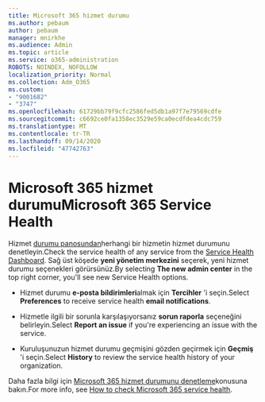 ```yaml
---
title: Microsoft 365 hizmet durumu
ms.author: pebaum
author: pebaum
manager: mnirkhe
ms.audience: Admin
ms.topic: article
ms.service: o365-administration
ROBOTS: NOINDEX, NOFOLLOW
localization_priority: Normal
ms.collection: Adm_O365
ms.custom:
- "9001682"
- "3747"
ms.openlocfilehash: 61729bb79f9cfc2586fed5db1a97f7e79569cdfe
ms.sourcegitcommit: c6692ce0fa1358ec3529e59ca0ecdfdea4cdc759
ms.translationtype: MT
ms.contentlocale: tr-TR
ms.lasthandoff: 09/14/2020
ms.locfileid: "47742763"
---
```

# <a name="microsoft-365-service-health"></a><span data-ttu-id="2aacc-102">Microsoft 365 hizmet durumu</span><span class="sxs-lookup"><span data-stu-id="2aacc-102">Microsoft 365 Service Health</span></span>


<span data-ttu-id="2aacc-103">Hizmet [durumu panosundan](https://admin.microsoft.com/Adminportal/Home?source=applauncher#/servicehealth)herhangi bir hizmetin hizmet durumunu denetleyin.</span><span class="sxs-lookup"><span data-stu-id="2aacc-103">Check the service health of any service from the [Service Health Dashboard](https://admin.microsoft.com/Adminportal/Home?source=applauncher#/servicehealth).</span></span> <span data-ttu-id="2aacc-104">Sağ üst köşede **yeni yönetim merkezini** seçerek, yeni hizmet durumu seçenekleri görürsünüz.</span><span class="sxs-lookup"><span data-stu-id="2aacc-104">By selecting **The new admin center** in the top right corner, you'll see new Service Health options.</span></span>

- <span data-ttu-id="2aacc-105">Hizmet durumu **e-posta bildirimleri**almak için **Tercihler** 'i seçin.</span><span class="sxs-lookup"><span data-stu-id="2aacc-105">Select **Preferences** to receive service health **email notifications**.</span></span>

- <span data-ttu-id="2aacc-106">Hizmetle ilgili bir sorunla karşılaşıyorsanız **sorun raporla** seçeneğini belirleyin.</span><span class="sxs-lookup"><span data-stu-id="2aacc-106">Select **Report an issue** if you're experiencing an issue with the service.</span></span>

- <span data-ttu-id="2aacc-107">Kuruluşunuzun hizmet durumu geçmişini gözden geçirmek için **Geçmiş** 'i seçin.</span><span class="sxs-lookup"><span data-stu-id="2aacc-107">Select **History** to review the service health history of your organization.</span></span> 

<span data-ttu-id="2aacc-108">Daha fazla bilgi için [Microsoft 365 hizmet durumunu denetleme](https://docs.microsoft.com/office365/enterprise/view-service-health)konusuna bakın.</span><span class="sxs-lookup"><span data-stu-id="2aacc-108">For more info, see [How to check Microsoft 365 service health](https://docs.microsoft.com/office365/enterprise/view-service-health).</span></span> 